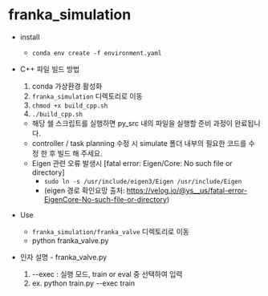# franka_simulation

* install
  * `conda env create -f environment.yaml`

* C++ 파일 빌드 방법
  1. conda 가상환경 활성화
  2. `franka_simulation` 디렉토리로 이동
  3. `chmod +x build_cpp.sh`
  4. `./build_cpp.sh`
  * 해당 쉘 스크립트를 실행하면 py_src 내의 파일을 실행할 준비 과정이 완료됩니다.
  * controller / task planning 수정 시 simulate 폴더 내부의 필요한 코드를 수정 한 후 빌드 해 주세요.
  * Eigen 관련 오류 발생시 [fatal error: Eigen/Core: No such file or directory]
     * `sudo ln -s /usr/include/eigen3/Eigen /usr/include/Eigen`
     * (eigen 경로 확인요망 출처: https://velog.io/@ys__us/fatal-error-EigenCore-No-such-file-or-directory) 

* Use
  * `franka_simulation/franka_valve` 디렉토리로 이동
  *  python franka_valve.py

* 인자 설명 - franka_valve.py
  1. --exec : 실행 모드, train or eval 중 선택하여 입력
  2. ex. python train.py --exec train

